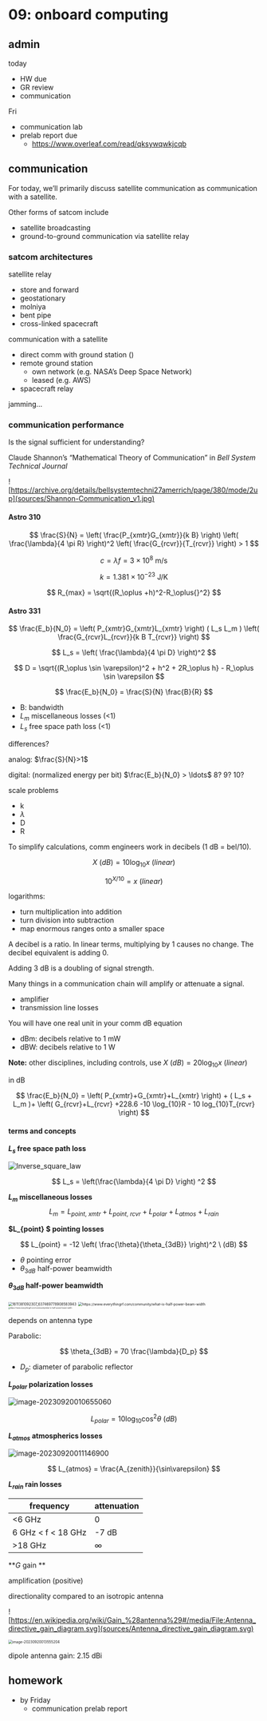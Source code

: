 # 09: onboard computing

## admin

today

- HW due
- GR review
- communication

Fri

- communication lab
- prelab report due
  - https://www.overleaf.com/read/qksywqwkjcqb

## communication

For today, we’ll primarily discuss satellite communication as communication with a satellite. 

Other forms of satcom include 

- satellite broadcasting 
- ground-to-ground communication via satellite relay

### satcom architectures

satellite relay 

- store and forward
- geostationary
- molniya
- bent pipe
- cross-linked spacecraft

communication with a satellite

- direct comm with ground station ()
- remote ground station 
  - own network (e.g. NASA’s Deep Space Network)
  - leased (e.g. AWS)
- spacecraft relay 

jamming…

### communication performance

Is the signal sufficient for understanding?

Claude Shannon’s “Mathematical Theory of Communication” in *Bell System Technical Journal*

![https://archive.org/details/bellsystemtechni27amerrich/page/380/mode/2up](sources/Shannon-Communication_v1.jpg)

#### Astro 310

$$
\frac{S}{N} = \left( \frac{P_{xmtr}G_{xmtr}}{k B} \right) \left( \frac{\lambda}{4 \pi R} \right)^2 \left( \frac{G_{rcvr}}{T_{rcvr}} \right) > 1
$$

$$
c = \lambda f = 3\times 10^8 \ \mathrm{m/s}
$$

$$
k = 1.381 \times 10^{-23} \ \mathrm{J/K}
$$

$$
R_{max} = \sqrt{(R_\oplus +h)^2-R_\oplus{}^2}
$$

#### Astro 331

$$
\frac{E_b}{N_0} = \left( P_{xmtr}G_{xmtr}L_{xmtr} \right) 
( L_s L_m )
\left( \frac{G_{rcvr}L_{rcvr}}{k B T_{rcvr}} \right)
$$

$$
L_s = \left( \frac{\lambda}{4 \pi D} \right)^2
$$

$$
D = \sqrt{(R_\oplus \sin \varepsilon)^2 + h^2 + 2R_\oplus h} - R_\oplus \sin \varepsilon
$$

$$
\frac{E_b}{N_0} = \frac{S}{N} \frac{B}{R}
$$

- B: bandwidth
- $L_m$ miscellaneous losses (<1)
- $L_s$ free space path loss (<1)

differences?

analog: $\frac{S}{N}>1$ 

digital: (normalized energy per bit) $\frac{E_b}{N_0} > \ldots$ 8? 9? 10? 

scale problems

- k
- $\lambda$
- D
- R

To simplify calculations, comm engineers work in decibels (1 dB = bel/10). 

$$
X\ (dB) = 10 \log_{10} x\ (linear)
$$

$$
10^{X/10} = x\ (linear)
$$

logarithms: 

- turn multiplication into addition 
- turn division into subtraction
- map enormous ranges onto a smaller space

A decibel is a ratio. In linear terms, multiplying by 1 causes no change. The decibel equivalent is adding 0. 

Adding 3 dB is a doubling of signal strength. 

Many things in a communication chain will amplify or attenuate a signal. 

- amplifier
- transmission line losses

You will have one real unit in your comm dB equation

- dBm: decibels relative to 1 mW
- dBW: decibels relative to 1 W

**Note:** other disciplines, including controls, use $X\ (dB) = 20 \log_{10} x\ (linear)$

in dB

$$
\frac{E_b}{N_0} = \left( P_{xmtr}+G_{xmtr}+L_{xmtr} \right) + ( L_s + L_m )+ \left( G_{rcvr}+L_{rcvr}  +228.6 -10 \log_{10}R - 10 log_{10}T_{rcvr} \right)  
$$

#### terms and concepts

**$L_s$ free space path loss**

![Inverse_square_law](sources/Inverse_square_law.svg)

$$
L_s = \left(\frac{\lambda}{4 \pi D} \right) ^2
$$

**$L_m$ miscellaneous losses**
$$
L_m = L_{point,\ xmtr} + L_{point,\ rcvr} + L_{polar} + L_{atmos} + L_{rain}
$$

**$L_{point} $ pointing losses**

$$
L_{point} = -12 \left( \frac{\theta}{\theta_{3dB}} \right)^2 \  (dB)
$$

- $\theta$ pointing error
- $\theta_{3dB}$ half-power beamwidth

**$\theta_{3dB}$ half-power beamwidth** 

<img src="sources/radiation_pattern.png" alt="1611381092307_637469778908583943" style="zoom:50%;" />

<img src="sources/half_power_beamwidth.png" alt="https://www.everythingrf.com/community/what-is-half-power-beam-width" style="zoom:50%;" />

<img src="sources/half_power_beamwidth2.jpeg" alt="https://www.everythingrf.com/community/what-is-half-power-beam-width" style="zoom: 25%;" />



depends on antenna type

Parabolic: 

$$
\theta_{3dB} = 70 \frac{\lambda}{D_p}
$$

- $D_p$: diameter of parabolic reflector



**$L_{polar}$ polarization losses**

![image-20230920010655060](sources/polarization.png)

$$
L_{polar} = 10 \log_{10} \cos^2 \theta \ (dB)
$$

**$L_{atmos}$ atmospherics losses**

![image-20230920011146900](sources/image-20230920011146900.png)

$$
L_{atmos} = \frac{A_{zenith}}{\sin\varepsilon}
$$

**$L_{rain}$ rain losses**

| frequency          | attenuation |
| ------------------ | ----------- |
| <6 GHz             | 0           |
| 6 GHz < f < 18 GHz | -7 dB       |
| >18 GHz            | $\infty$    |



**$G$ gain **

amplification (positive)

directionality compared to an isotropic antenna

![https://en.wikipedia.org/wiki/Gain_%28antenna%29#/media/File:Antenna_directive_gain_diagram.svg](sources/Antenna_directive_gain_diagram.svg)

<img src="sources/dipole_gain.png" alt="image-20230920013555204" style="zoom:50%;" />

dipole antenna gain: 2.15 dBi







## homework

- by Friday
  - communication prelab report
